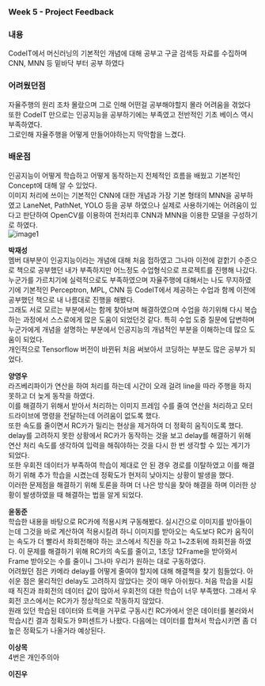  ### Week 5 - Project Feedback
 ### **내용** 
 CodeIT에서 머신러닝의 기본적인 개념에 대해 공부고 구글 검색등 자료를 수집하며 CNN, MNN 등 밑바닥 부터 공부 하였다  
   
 ### **어려웠던점**
  자율주행의 원리 조차 몰랐으며 그로 인해 어떤걸 공부해야할지 몰라 어려움을 겪었다   
 또한 CodeIT 만으로는 인공지능을 공부하기에는 부족였고 전반적인 기초 베이스 역시 부족하였다.    
 그로인해 자율주행을 어떻게 만들어야하는지 막막함을 느겼다.
 
 ### **배운점**  
 인공지능이 어떻게 학습하고 어떻게 동작하는지 전체적인 흐름을 배웠고 기본적인 Concept에 대해 알 수 있었다.   
 이미지 처리에 쓰이는 기본적인 CNN에 대한 개념과 가장 기본 형태의 MNN을 공부하였고 LaneNet, PathNet, YOLO 등을 공부 하였으나 
 실제로 사용하기에는 어려움이 있다고 판단하여 OpenCV를 이용하여 전처리후 CNN과 MNN을 이용한 모델을 구성하기로 하였다.   
 ![image1](/HAI_images/image1.jpg)
 
 **박재성**   
 멤버 대부분이 인공지능이라는 개념에 대해 처음 접하였고 그나마 이전에 겉핡기 수준으로 책으로 공부했던 내가 부족하지만 
 어느정도 수업형식으로 프로젝트를 진행해 나갔다.   
 누군가를 가르치기에 실력적으로도 부족하였으며 자율주행에 대해서는 나도 무지하였기에 기본적인
 Perceptron, MPL, CNN 등 CodeIT에서 제공하는 수업과 함께 이전에 공부했던 책으로 내 나름대로 진행을 해봤다.   
 그래도 서로 모르는 부분에서는 함께 찾아보며 해결하였으며 수업을 하기위해 다시 복습하는 과정에서 스스로에게 많은 도움이 되었던것 같다.
 특히 수업 도중 질문에 답변하며 누군가에게 개념을 설명하는 부분에서 인공지능의 개념적인 부분을 이해하는데 많으 도움이 되었다.   
 개인적으로 Tensorflow 버전이 바뀐뒤 처음 써보아서 코딩하는 부분도 많은 공부가 되었다.
 
 **양영우**   
 라즈베리파이가 연산을 하여 처리를 하는데 시간이 오래 걸려 line을 따라 주행을 하지 못하고 더 늦게 동작을 하였다.   
 이를 해결하기 위해서 받아서 처리하는 이미지 프레임 수를 줄여 연산을 처리하고 모터 드라이브에 명령을 전달하는데 어려움이 없도록 했다.   
 또한 속도를 줄이면서 RC카가 밀리는 현상을 제거하여 더 정확히 움직이도록 했다. delay를 고려하지 못한 상황에서 RC카가 동작하는 것을 보고
 delay를 해결하기 위해 연산 처리 속도를 생각하여 입력을 해줘야하는 것을 다시 한 번 생각할 수 있는 계기가 되었다.   
 또한 우회전 데이터가 부족하여 학습이 제대로 안 된 경우 경로를 이탈하였고 이를 해결하기 위해 추가 학습을 시켰는데 정확도가 현저히 낮아지는 상황이 발생을 했다.   
 이러한 문제점을 해결하기 위해 토론을 하며 더 나은 방식을 찾아 해결을 하며 이러한 상황이 발생하였을 때 해결하는 법을 알게 되었다.

 **윤동준**   
 학습한 내용을 바탕으로 RC카에 적용시켜 구동해봤다. 실시간으로 이미지를 받아들이는데 그것을 바로 계산하여 적용시킬려 하니 이미지를 받아오는 속도보다 RC카 움직이는
 속도가 더 빨라서 좌회전해야 하는 코스에서 직진을 하고 1~2초뒤에 좌회전을 하였다. 이 문제를 해결하기 위해 RC카의 속도를 줄이고, 1초당 12Frame을 받아와서 Frame 
 받아오는 수를 줄이니 그나마 우리가 원하는 대로 구동하였다. 
 <br/>어려웠던 점은 카메라 delay를 어떻게 줄여야 할지에 대해 해결책을 찾기 힘들었다. 
 아쉬운 점은 물리적인 delay도 고려하지 않았다는 것이 매우 아쉬웠다. 
 처음 학습을 시킬때 직진과 좌회전의 데이터 값이 많아서 우회전의 대한 학습이 너무 부족했다. 그래서 우회전 코스에서는 RC카가 정상적으로 작동하지 않았다.  
 원래 있던 학습된 데이터와 트랙을 거꾸로 구동시킨 RC카에서 얻은 데이터를 불러와서 학습시킨 결과 정확도가 9퍼센트가 나왔다. 다음에는 데이터를 합쳐서 학습시키면
 좀 더 높은 정확도가 나올거라 예상된다. 
 
 **이상목**   
 4번은 개인주의아
 
 **이진우**   
 
 

